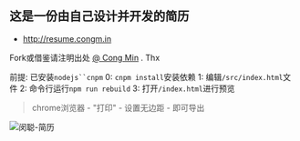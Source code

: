 ## 这是一份由自己设计并开发的简历

* http://resume.congm.in

Fork或借鉴请注明出处 [@ Cong Min](https://congm.in) . Thx

前提: 已安装`nodejs``cnpm`
0: `cnpm install`安装依赖
1: 编辑`/src/index.html`文件
2: 命令行运行`npm run rebuild`
3: 打开`/index.html`进行预览

> chrome浏览器 - "打印" - 设置无边距 - 即可导出

![闵聪-简历](https://raw.githubusercontent.com/mcc108/resume/master/resume.jpg)
